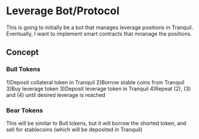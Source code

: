 # Leverage Bot/Protocol 

This is going to initially be a bot that manages leverage positions in Tranquil.
Eventually, I want to implement smart contracts that mnanage the positions.

## Concept

### Bull Tokens

1)Deposit collateral token in Tranquil
2)Borrow stable coins from Tranquil
3)Buy leverage token
3)Deposit leverage token in Tranquil
4)Repeat (2), (3) and (4) until desired leverage is reached

### Bear Tokens

This will be similar to Bull tokens, but it will borrow the
shorted token, and sell for stablecoins (which will be 
deposited in Tranquil)
